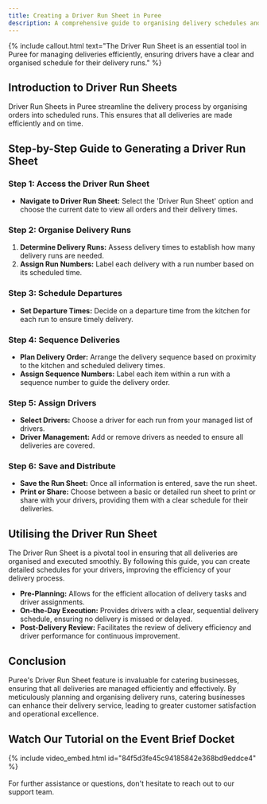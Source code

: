 ```yaml
---
title: Creating a Driver Run Sheet in Puree
description: A comprehensive guide to organising delivery schedules and ensuring timely deliveries with Puree's Driver Run Sheet feature.
---
```


{% include callout.html text="The Driver Run Sheet is an essential tool in Puree for managing deliveries efficiently, ensuring drivers have a clear and organised schedule for their delivery runs." %}

## Introduction to Driver Run Sheets

Driver Run Sheets in Puree streamline the delivery process by organising orders into scheduled runs. This ensures that all deliveries are made efficiently and on time.

## Step-by-Step Guide to Generating a Driver Run Sheet

### Step 1: Access the Driver Run Sheet

- **Navigate to Driver Run Sheet:** Select the 'Driver Run Sheet' option and choose the current date to view all orders and their delivery times.

### Step 2: Organise Delivery Runs

1. **Determine Delivery Runs:** Assess delivery times to establish how many delivery runs are needed.
2. **Assign Run Numbers:** Label each delivery with a run number based on its scheduled time.

### Step 3: Schedule Departures

- **Set Departure Times:** Decide on a departure time from the kitchen for each run to ensure timely delivery.

### Step 4: Sequence Deliveries

- **Plan Delivery Order:** Arrange the delivery sequence based on proximity to the kitchen and scheduled delivery times.
- **Assign Sequence Numbers:** Label each item within a run with a sequence number to guide the delivery order.

### Step 5: Assign Drivers

- **Select Drivers:** Choose a driver for each run from your managed list of drivers.
- **Driver Management:** Add or remove drivers as needed to ensure all deliveries are covered.

### Step 6: Save and Distribute

- **Save the Run Sheet:** Once all information is entered, save the run sheet.
- **Print or Share:** Choose between a basic or detailed run sheet to print or share with your drivers, providing them with a clear schedule for their deliveries.

## Utilising the Driver Run Sheet

The Driver Run Sheet is a pivotal tool in ensuring that all deliveries are organised and executed smoothly. By following this guide, you can create detailed schedules for your drivers, improving the efficiency of your delivery process.

- **Pre-Planning:** Allows for the efficient allocation of delivery tasks and driver assignments.
- **On-the-Day Execution:** Provides drivers with a clear, sequential delivery schedule, ensuring no delivery is missed or delayed.
- **Post-Delivery Review:** Facilitates the review of delivery efficiency and driver performance for continuous improvement.

## Conclusion

Puree's Driver Run Sheet feature is invaluable for catering businesses, ensuring that all deliveries are managed efficiently and effectively. By meticulously planning and organising delivery runs, catering businesses can enhance their delivery service, leading to greater customer satisfaction and operational excellence.

## Watch Our Tutorial on the Event Brief Docket
<!-- Loom Video Below -->

{% include video_embed.html id="84f5d3fe45c94185842e368bd9eddce4" %}  
<br>
For further assistance or questions, don't hesitate to reach out to our support team.
